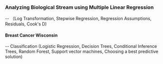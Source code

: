 ### Analyzing Biological Stream using Multiple Linear Regression 
  -- （Log Transformation, Stepwise Regression, Regression Assumptions, Residuals, Cook's D)

#### Breast Cancer Wisconsin 
  -- Classification (Logistic Regression, Decision Trees, Conditional Inference Trees, Random Forest, Support vector machines, Choosing a best predictive solution)
